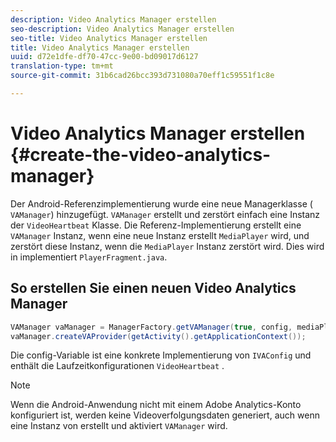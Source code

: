 ```yaml
---
description: Video Analytics Manager erstellen
seo-description: Video Analytics Manager erstellen
seo-title: Video Analytics Manager erstellen
title: Video Analytics Manager erstellen
uuid: d72e1dfe-df70-47cc-9e00-bd09017d6127
translation-type: tm+mt
source-git-commit: 31b6cad26bcc393d731080a70eff1c59551f1c8e

---
```



# Video Analytics Manager erstellen {#create-the-video-analytics-manager}

Der Android-Referenzimplementierung wurde eine neue Managerklasse ( `VAManager`) hinzugefügt. `VAManager` erstellt und zerstört einfach eine Instanz der `VideoHeartbeat` Klasse. Die Referenz-Implementierung erstellt eine `VAManager` Instanz, wenn eine neue Instanz erstellt `MediaPlayer` wird, und zerstört diese Instanz, wenn die `MediaPlayer` Instanz zerstört wird. Dies wird in implementiert `PlayerFragment.java`.

## So erstellen Sie einen neuen Video Analytics Manager

```java
VAManager vaManager = ManagerFactory.getVAManager(true, config, mediaPlayer);  
vaManager.createVAProvider(getActivity().getApplicationContext()); 
```

Die config-Variable ist eine konkrete Implementierung von `IVAConfig` und enthält die Laufzeitkonfigurationen `VideoHeartbeat` .

>[!NOTE]
>
>Wenn die Android-Anwendung nicht mit einem Adobe Analytics-Konto konfiguriert ist, werden keine Videoverfolgungsdaten generiert, auch wenn eine Instanz von erstellt und aktiviert `VAManager` wird.


